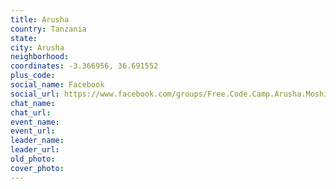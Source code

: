 ```yaml
---
title: Arusha
country: Tanzania
state: 
city: Arusha
neighborhood: 
coordinates: -3.366956, 36.691552
plus_code:
social_name: Facebook
social_url: https://www.facebook.com/groups/Free.Code.Camp.Arusha.Moshi
chat_name:
chat_url:
event_name:
event_url:
leader_name:
leader_url:
old_photo: 
cover_photo:
---
```

